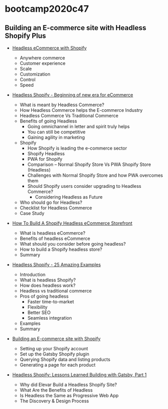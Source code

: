 # bootcamp2020c47

## Building an E-commerce site with Headless Shopify Plus

- [Headless eCommerce with Shopify](https://www.shopify.com/plus/solutions/headless-commerce)

  - Anywhere commerce
  - Customer experience
  - Scale
  - Customization
  - Control
  - Speed

- [Headless Shopify - Beginning of new era for eCommerce](https://aureatelabs.com/ecommerce/headless-shopify-beginning-of-new-era-for-ecommerce/)

  - What is meant by Headless Commerce?
  - How Headless Commerce helps the E-commerce Industry
  - Headless Commerce Vs Traditional Commerce
  - Benefits of going Headless
    - Going omnichannel in letter and spirit truly helps
    - You can still be competitive
    - Gaining agility in marketing
  - Shopify
    - How Shopify is leading the e-commerce sector
    - Shopify Headless
    - PWA for Shopify
    - Comparison – Normal Shopify Store Vs PWA Shopify Store (Headless)
    - Challenges with Normal Shopify Store and how PWA overcomes them
    - Should Shopify users consider upgrading to Headless Commerce?
      - Considering Headless as Future
  - Who should go for Headless?
  - Checklist for Headless Commerce
  - Case Study

- [How To Build A Shopify Headless eCommerce Storefront](https://medium.com/selleo/how-to-build-a-shopify-headless-ecommerce-storefront-99b9dfd5204b)

  - What is headless eCommerce?
  - Benefits of headless eCommerce
  - What should you consider before going headless?
  - How to build a Shopify headless store?
  - Summary

- [Headless Shopify - 25 Amazing Examples](https://selleo.com/blog/headless-shopify-25-amazing-examples)

  - Introduction
  - What is headless Shopify?
  - How does headless work?
  - Headless vs traditional commerce
  - Pros of going headless
    - Faster time-to-market
    - Flexibility
    - Better SEO
    - Seamless integration
  - Examples
  - Summary

- [Building an E-commerce site with Shopify](https://www.gatsbyjs.com/docs/building-an-ecommerce-site-with-shopify/)

  - Setting up your Shopify account
  - Set up the Gatsby Shopify plugin
  - Querying Shopify data and listing products
  - Generating a page for each product

- [Headless Shopify: Lessons Learned Building with Gatsby, Part 1](https://www.getelevar.com/optimization/headless-shopify/)
  - Why did Elevar Build a Headless Shopify Site?
  - What Are the Benefits of Headless
  - Is Headless the Same as Progressive Web App
  - The Discovery & Design Process
